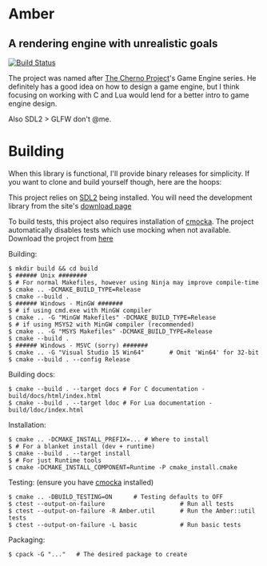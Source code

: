 # Amber
## A rendering engine with unrealistic goals

[![Build Status](https://travis-ci.org/Skyb0rg007/Amber.svg?branch=master)](https://travis-ci.org/Skyb0rg007/Amber)

The project was named after [The Cherno Project](https://www.youtube.com/user/TheChernoProject)'s
Game Engine series. He definitely has a good idea on how to design a game engine,
but I think focusing on working with C and Lua would lend for a better intro to
game engine design.

Also SDL2 > GLFW don't @me.

# Building
When this library is functional, I'll provide binary releases for simplicity.
If you want to clone and build yourself though, here are the hoops:

This project relies on [SDL2](https://www.libsdl.org/) being installed.
You will need the development library from the site's [download page](https://www.libsdl.org/download-2.0.php)

To build tests, this project also requires installation of [cmocka](https://cmocka.org/).
The project automatically disables tests which use mocking when not available.
Download the project from [here](https://cmocka.org/files/1.1/)


Building:

    $ mkdir build && cd build
    $ ###### Unix ########
    $ # For normal Makefiles, however using Ninja may improve compile-time
    $ cmake .. -DCMAKE_BUILD_TYPE=Release
    $ cmake --build .
    $ ###### Windows - MinGW #######
    $ # if using cmd.exe with MinGW compiler
    $ cmake .. -G "MinGW Makefiles" -DCMAKE_BUILD_TYPE=Release
    $ # if using MSYS2 with MinGW compiler (recommended)
    $ cmake .. -G "MSYS Makefiles" -DCMAKE_BUILD_TYPE=Release
    $ cmake --build .
    $ ###### Windows - MSVC (sorry) #######
    $ cmake .. -G "Visual Studio 15 Win64"       # Omit 'Win64' for 32-bit
    $ cmake --build . --config Release

Building docs:

    $ cmake --build . --target docs # For C documentation - build/docs/html/index.html
    $ cmake --build . --target ldoc # For Lua documentation - build/ldoc/index.html

Installation:

    $ cmake .. -DCMAKE_INSTALL_PREFIX=... # Where to install
    $ # For a blanket install (dev + runtime)
    $ cmake --build . --target install
    $ # For just Runtime tools
    $ cmake -DCMAKE_INSTALL_COMPONENT=Runtime -P cmake_install.cmake

Testing: (ensure you have [cmocka](https://cmocka.org/) installed)

    $ cmake .. -DBUILD_TESTING=ON      # Testing defaults to OFF
    $ ctest --output-on-failure                     # Run all tests
    $ ctest --output-on-failure -R Amber.util       # Run the Amber::util tests
    $ ctest --output-on-failure -L basic            # Run basic tests

Packaging:

    $ cpack -G "..."   # The desired package to create

